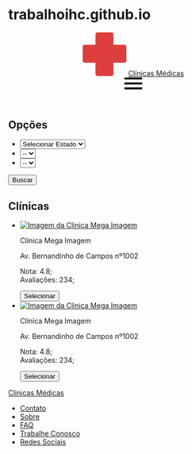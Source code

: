 # trabalhoihc.github.io
<!DOCTYPE html>
<html lang='pt-br'>
<head>
	<meta charset="UTF-8">
	<meta name="viewport" content="width=device-width, initial-scale=1.0">
	<meta http-equiv="X-UA-Compatible" content="ie=edge">
	<title>Clínicas Médicas</title>
	<link href="styles/styles.css" rel="stylesheet" type="text/css">
</head>
<body>
	<div class="blue-container">
		<header>
			<div class="header">
				<div>
					<img src="images/logo.svg" alt="" class="logo">
					<a href="index.html" class="nome">Clínicas Médicas</a>
				</div>	
				<a href="#" class="hide-desktop">
					<img src="images/ham.svg" alt="Ativar menu" class="menu" id="menu">
				</a>
			</div>
			<nav class="nav" style="display: none;" id="nav">
				<ul>
					<li><a href="#">Minha Conta</a></li>
					<li><a href="#">Minhas Consultas</a></li>
					<li><a href="#">Sair</a></li>
				</ul>
			</nav>
		</header>
	</div>
	<div class="boa">
		<div class="container">
			<section class="opcoes">
				<h2>Opções</h2>
				<ul class="selectboxes">
					<li>
						<select class="estados" id='estados'>
							<option>Selecionar Estado</option>
							<option>SP</option>
							<option>RJ</option>
							<option>RS</option>
						</select>
					</li>
					<li>
						<select class="cidades" id='cidades'>
							<option>--</option>
						</select>
					</li>
					<li>
						<select class="especialidades" id='especialidades'>
							<option>--</option>
						</select>
					</li>
				</ul>
				<button id="btn" class="btn">Buscar</button>
			</section>
		</div>
		<div class="container">
			<section class="clinicas hide" id="clinicas">
				<h2>Clínicas</h2>
				<ul>
					<li>
						<div class="card">
							<a href="#"><img src="images/clínica-mega-imagem-squarelogo-1554780359501.png" class="card-img-top" alt="Imagem da Clinica Mega Imagem"></a>
							<div class="card-body">
								<p class="card-text">Clínica Mega Imagem</p>
								<p class="endereco">Av. Bernandinho de Campos nº1002</p>
								<div class="avaliacao">
									<p>
									Nota: 4.8;
									<br>
									Avaliações: 234;
									</p>
								</div>
							</div>
							<button class="confirm">Selecionar</button>
						</div>
					</li> 
					<li>
						<div class="card">
							<a href="#"><img src="images/clínica-mega-imagem-squarelogo-1554780359501.png" class="card-img-top" alt="Imagem da Clinica Mega Imagem"></a>
							<div class="card-body">
								<p class="card-text">Clínica Mega Imagem</p>
								<p class="endereco">Av. Bernandinho de Campos nº1002</p>
								<div class="avaliacao">
									<p>
									Nota: 4.8;
									<br>
									Avaliações: 234;
									</p>
								</div>
							</div>
							<button class="confirm">Selecionar</button>
						</div>
					</li> 
				</ul>
			</section>
		</div>
	</div>
	<footer>
		<div class="container">
			<p class="footerlogo"><a href="index.html">Clinicas Médicas</a></p>
			<ul class="footer-links">
				<li><a href="#">Contato</a></li>
				<li><a href="#">Sobre</a></li>
				<li><a href="#">FAQ</a></li>
				<li><a href="#">Trabalhe Conosco</a></li>
				<li><a href="#">Redes Sociais</a></li>
			</ul>
		</div>
	</footer>
	<script src="scripts/script.js"></script>
</body>
</html>

